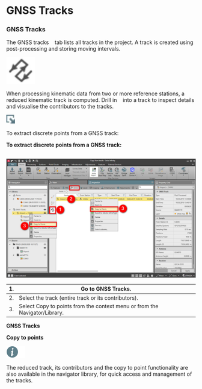 # GNSS Tracks

### GNSS Tracks

The GNSS tracks    tab lists all tracks in the project. A track is created using post-processing and storing moving intervals.

![Image](graphics/00526588.jpg)

When processing kinematic data from two or more reference stations, a reduced kinematic track is computed. Drill in    into a track to inspect details and visualise the contributors to the tracks.

![Image](graphics/00466978.jpg)

To extract discrete points from a GNSS track:

**To extract discrete points from a GNSS track:**

|  |  |
| --- | --- |

![Image](graphics/00752377.jpg)

| 1. | Go to GNSS Tracks. |
| --- | --- |
| 2. | Select the track (entire track or its contributors). |
| 3. | Select Copy to points from the context menu or from the Navigator/Library. |

**GNSS Tracks**

**Copy to points**

![Image](./data/icons/note.gif)

The reduced track, its contributors and the copy to point functionality are also available in the navigator library, for quick access and management of the tracks.

